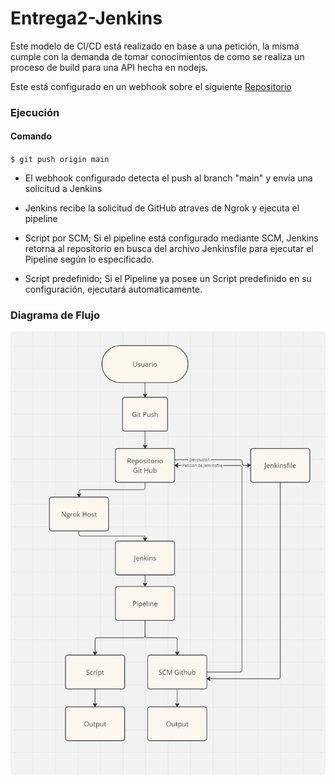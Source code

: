 # Entrega2-Jenkins

Este modelo de CI/CD está realizado en base a una petición, la misma cumple con la demanda de tomar conocimientos de como se realiza un proceso de build para una API hecha en nodejs.

Este está configurado en un webhook sobre el siguiente [Repositorio](https://github.com/briangirod/nodejs-helloworld-api)

### Ejecución

#### Comando

`$ git push origin main`

- El webhook configurado detecta el push al branch "main" y envía una solicitud a Jenkins

- Jenkins recibe la solicitud de GitHub atraves de Ngrok y ejecuta el pipeline

- Script por SCM; Si el pipeline está configurado mediante SCM, Jenkins retorna al repositorio en busca del archivo Jenkinsfile para ejecutar el Pipeline según lo especificado.

- Script predefinido; Si el Pipeline ya posee un Script predefinido en su configuración, ejecutará automaticamente.

### Diagrama de Flujo

![](https://github.com/briangirod/Entrega2-Jenkins/blob/main/Diagrama%20Jenkins-Github.png?raw=true)
